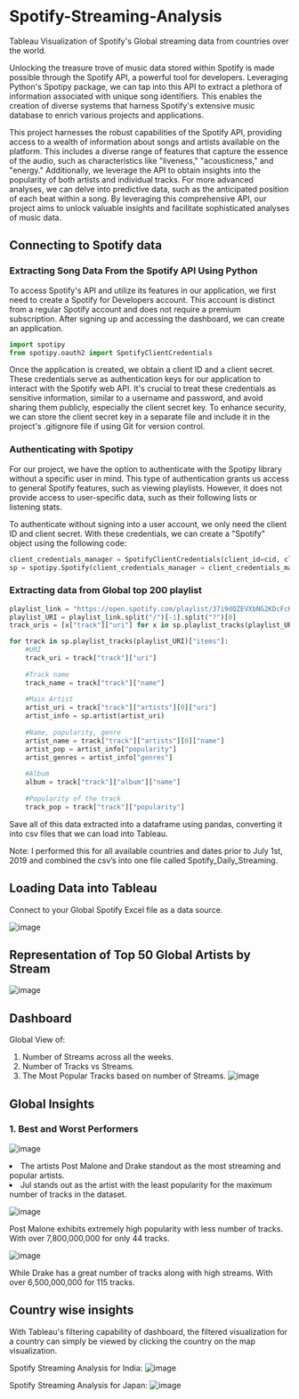 # Spotify-Streaming-Analysis
Tableau Visualization of Spotify's Global streaming data from countries over the world.

Unlocking the treasure trove of music data stored within Spotify is made possible through the Spotify API, a powerful tool for developers. Leveraging Python's Spotipy package, we can tap into this API to extract a plethora of information associated with unique song identifiers. This enables the creation of diverse systems that harness Spotify's extensive music database to enrich various projects and applications.

This project harnesses the robust capabilities of the Spotify API, providing access to a wealth of information about songs and artists available on the platform. This includes a diverse range of features that capture the essence of the audio, such as characteristics like "liveness," "acousticness," and "energy." Additionally, we leverage the API to obtain insights into the popularity of both artists and individual tracks. For more advanced analyses, we can delve into predictive data, such as the anticipated position of each beat within a song. By leveraging this comprehensive API, our project aims to unlock valuable insights and facilitate sophisticated analyses of music data.

## Connecting to Spotify data

### Extracting Song Data From the Spotify API Using Python

To access Spotify's API and utilize its features in our application, we first need to create a Spotify for Developers account. This account is distinct from a regular Spotify account and does not require a premium subscription. After signing up and accessing the dashboard, we can create an application.

```python
import spotipy
from spotipy.oauth2 import SpotifyClientCredentials
```

Once the application is created, we obtain a client ID and a client secret. These credentials serve as authentication keys for our application to interact with the Spotify web API. It's crucial to treat these credentials as sensitive information, similar to a username and password, and avoid sharing them publicly, especially the client secret key. To enhance security, we can store the client secret key in a separate file and include it in the project's .gitignore file if using Git for version control.

### Authenticating with Spotipy

For our project, we have the option to authenticate with the Spotipy library without a specific user in mind. This type of authentication grants us access to general Spotify features, such as viewing playlists. However, it does not provide access to user-specific data, such as their following lists or listening stats.

To authenticate without signing into a user account, we only need the client ID and client secret. With these credentials, we can create a "Spotify" object using the following code:

```python
client_credentials_manager = SpotifyClientCredentials(client_id=cid, client_secret=secret)
sp = spotipy.Spotify(client_credentials_manager = client_credentials_manager)
```

### Extracting data from Global top 200 playlist

```python
playlist_link = "https://open.spotify.com/playlist/37i9dQZEVXbNG2KDcFcKOF?si=1333723a6eff4b7f"
playlist_URI = playlist_link.split("/")[-1].split("?")[0]
track_uris = [x["track"]["uri"] for x in sp.playlist_tracks(playlist_URI)["items"]]
```

```python
for track in sp.playlist_tracks(playlist_URI)["items"]:
    #URI
    track_uri = track["track"]["uri"]
    
    #Track name
    track_name = track["track"]["name"]
    
    #Main Artist
    artist_uri = track["track"]["artists"][0]["uri"]
    artist_info = sp.artist(artist_uri)
    
    #Name, popularity, genre
    artist_name = track["track"]["artists"][0]["name"]
    artist_pop = artist_info["popularity"]
    artist_genres = artist_info["genres"]
    
    #Album
    album = track["track"]["album"]["name"]
    
    #Popularity of the track
    track_pop = track["track"]["popularity"]
```
Save all of this data extracted into a dataframe using pandas, converting it into csv files that we can load into Tableau. 

Note: I performed this for all available countries and dates prior to July 1st, 2019 and combined the csv’s into one file called Spotify_Daily_Streaming. 

## Loading Data into Tableau

Connect to your Global Spotify Excel file as a data source.

![image](https://github.com/heetc27/Spotify-Streaming-Analysis/assets/51861740/590a4b53-439b-4925-ad55-814ec1f57783)

## Representation of Top 50 Global Artists by Stream
![image](https://github.com/heetc27/Spotify-Streaming-Analysis/assets/51861740/629ee218-bace-4572-a3ed-df953fc63e05)

## Dashboard
Global View of:
1.  Number of Streams across all the weeks.
2.  Number of Tracks vs Streams.
3.  The Most Popular Tracks based on number of Streams.
![image](https://github.com/heetc27/Spotify-Streaming-Analysis/assets/51861740/5ee07876-97e4-4382-97c4-33bc1ed442ea)

## Global Insights
### 1. Best and Worst Performers

![image](https://github.com/heetc27/Spotify-Streaming-Analysis/assets/51861740/78b8266b-17bc-476e-81c9-6df34052fee4)
<li> The artists Post Malone and Drake standout as the most streaming and popular artists.
<li> Jul stands out as the artist with the least popularity for the maximum number of tracks in the dataset.

![image](https://github.com/heetc27/Spotify-Streaming-Analysis/assets/51861740/0a91a2bc-e0f2-40f9-9e24-fa4126f5fcd6)

Post Malone exhibits extremely high popularity with less number of tracks. With over 7,800,000,000 for only 44 tracks.

![image](https://github.com/heetc27/Spotify-Streaming-Analysis/assets/51861740/bc0a2213-d4dc-4bb7-adcb-863a3a6e2957)

While Drake has a great number of tracks along with high streams. With over 6,500,000,000 for 115 tracks.

## Country wise insights
With Tableau's filtering capability of dashboard, the filtered visualization for a country can simply be viewed by clicking the country on the map visualization.

Spotify Streaming Analysis for India:
![image](https://github.com/heetc27/Spotify-Streaming-Analysis/assets/51861740/f25dd01f-ff0c-4e85-8880-b80be6a09655)

Spotify Streaming Analysis for Japan:
![image](https://github.com/heetc27/Spotify-Streaming-Analysis/assets/51861740/3a816c58-53c9-4bbc-9695-b6b8af2ccbd0)
